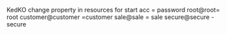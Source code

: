 KedKO
change property in resources for start
acc = password
root@root= root
customer@customer =customer
sale@sale = sale
secure@secure - secure
